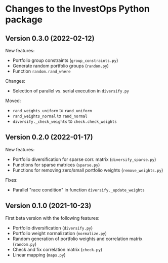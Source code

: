 # Changes to the InvestOps Python package

## Version 0.3.0 (2022-02-12)

New features:

- Portfolio group constraints (`group_constraints.py`)
- Generate random portfolio groups (`random.py`)
- Function `random.rand_where`

Changes:

- Selection of parallel vs. serial execution in `diversify.py`

Moved:

- `rand_weights_uniform` to `rand_uniform`
- `rand_weights_normal` to `rand_normal`
- `diversify._check_weights` to `check.check_weights`


## Version 0.2.0 (2022-01-17)

New features:

- Portfolio diversification for sparse corr. matrix (`diversify_sparse.py`)
- Functions for sparse matrices (`sparse.py`)
- Functions for removing zero/small portfolio weights (`remove_weights.py`)

Fixes:

- Parallel "race condition" in function `diversify._update_weights`


## Version 0.1.0 (2021-10-23)

First beta version with the following features:

- Portfolio diversification (`diversify.py`)
- Portfolio weight normalization (`normalize.py`)
- Random generation of portfolio weights and correlation matrix (`random.py`)
- Check and fix correlation matrix (`check.py`)
- Linear mapping (`maps.py`)
